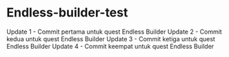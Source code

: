 # Endless-builder-test
Update 1 - Commit pertama untuk quest Endless Builder
Update 2 - Commit kedua untuk quest Endless Builder
Update 3 - Commit ketiga untuk quest Endless Builder
Update 4 - Commit keempat untuk quest Endless Builder
